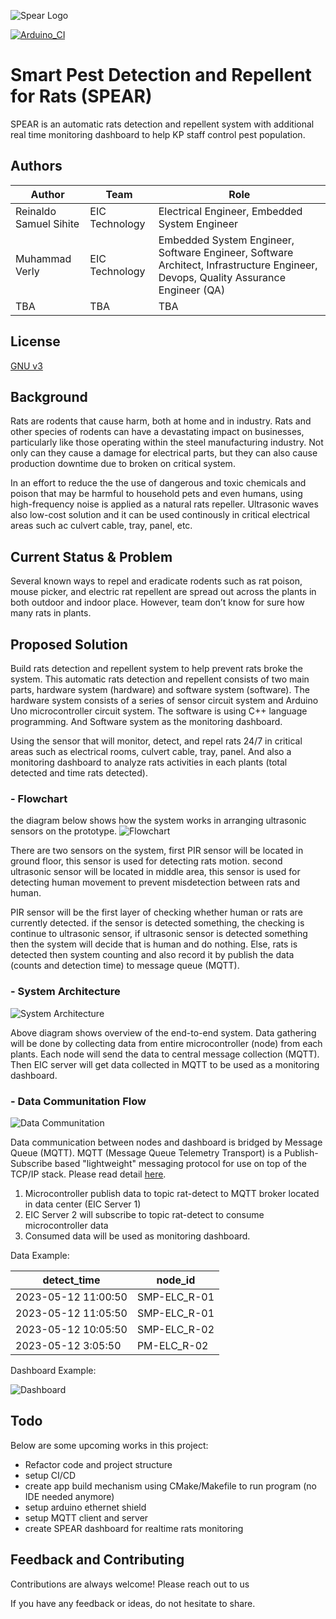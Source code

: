 ![Spear Logo](https://github.com/verlym/rat-detect/blob/main/spear-logo.png)

[![Arduino_CI](https://github.com/verlym/rat-detect/actions/workflows/main.yml/badge.svg?branch=main)](https://github.com/verlym/rat-detect/actions/workflows/main.yml)

# Smart Pest Detection and Repellent for Rats (SPEAR)

SPEAR is an automatic rats detection and repellent system with additional real time monitoring dashboard to help KP staff control pest population.


## Authors

| Author                 | Team           | Role                                                                                                                              |
| ---------------------- | -------------- | --------------------------------------------------------------------------------------------------------------------------------- |
| Reinaldo Samuel Sihite | EIC Technology | Electrical Engineer, Embedded System Engineer                                                                                     |
| Muhammad Verly         | EIC Technology | Embedded System Engineer, Software Engineer, Software Architect, Infrastructure Engineer, Devops, Quality Assurance Engineer (QA) |
| TBA                    | TBA            | TBA                                                                                                                               |

## License

[GNU v3](https://choosealicense.com/licenses/gpl-3.0/)


## Background
Rats are rodents that cause harm, both at home and in industry. Rats and other species of rodents can have a devastating impact on businesses, particularly like those operating within the steel manufacturing industry. Not only can they cause a damage for electrical parts, but they can also cause production downtime due to broken on critical system. 

In an effort to
reduce the the use of dangerous and toxic chemicals and poison that may be harmful to household pets and even humans, using high-frequency noise is applied as a natural rats repeller. Ultrasonic waves also low-cost solution and it can be used continously in critical electrical areas such ac culvert cable, tray, panel, etc.


## Current Status & Problem

Several known ways to
repel and eradicate rodents such as rat poison, mouse picker, and electric rat repellent are spread out across the plants in both outdoor and indoor place. However, team don’t know for sure how many rats in plants.
## Proposed Solution
Build rats detection and repellent system to help prevent rats broke the system. This automatic rats detection and repellent consists of two main parts, hardware system 
(hardware) and software system (software). The hardware system consists of a series of sensor circuit 
system and Arduino Uno microcontroller circuit system. The software is using C++ language 
programming. And Software system as the monitoring dashboard.

Using the sensor that will monitor, detect, and repel rats 24/7 in critical areas such as electrical rooms, culvert cable, tray, panel. And also a monitoring dashboard to analyze rats activities in each plants (total detected and time rats detected).

### - Flowchart
the diagram below shows how the system works in arranging ultrasonic sensors on the prototype.
![Flowchart](https://github.com/verlym/rat-detect/blob/main/drawio-EIC%20Rat%20Detection%20Flowchart.png)

There are two sensors on the system, first PIR sensor will be located in ground floor, this sensor is used for detecting rats motion. second ultrasonic sensor will be located in middle area, this sensor is used for detecting human movement to prevent misdetection between rats and human. 

PIR sensor will be the first layer of checking whether human or rats are currently detected. if the sensor is detected something, the checking is continue to ultrasonic sensor, if ultrasonic sensor is detected something then the system will decide that is human and do nothing. Else, rats is detected then system counting and also record it by publish the data (counts and detection time) to message queue (MQTT).

### - System Architecture
![System Architecture](https://github.com/verlym/rat-detect/blob/main/drawio-EIC%20Rat%20Pest%20Detection%20Architecture.png)

Above diagram shows overview of the end-to-end system. Data gathering will be done by collecting data from entire microcontroller (node) from each plants. Each node will send the data to central message collection (MQTT). Then EIC server will get data collected in MQTT to be used as a monitoring dashboard.

### - Data Communitation Flow
![Data Communitation](https://github.com/verlym/rat-detect/blob/main/drawio-EIC%20Rat%20Pest%20Detection%20Architecture%20Data%20Flow.png)

Data communication between nodes and dashboard is bridged by Message Queue (MQTT). MQTT (Message Queue Telemetry Transport) is a Publish-Subscribe based "lightweight" messaging protocol for use on top of the TCP/IP stack. Please read detail [here](https://mntolia.com/fundamentals-mqtt/).

1. Microcontroller publish data to topic rat-detect to MQTT broker located in data center (EIC Server 1)
2. EIC Server 2 will subscribe to topic rat-detect to consume microcontroller data
3. Consumed data will be used as monitoring dashboard.

Data Example:

detect_time        |	node_id
| ---------------------- | -------------- |
2023-05-12 11:00:50	 | SMP-ELC_R-01
2023-05-12 11:05:50	 | SMP-ELC_R-01
2023-05-12 10:05:50	 | SMP-ELC_R-02
2023-05-12 3:05:50	 | PM-ELC_R-02

Dashboard Example:

![Dashboard](https://github.com/verlym/rat-detect/blob/main/EIC%20Rat%20Pest%20Detection%20Monitoring%20Dashboard%20-%20Example.jpeg)

## Todo

Below are some upcoming works in this project:
* Refactor code and project structure
* setup CI/CD
* create app build mechanism using CMake/Makefile to run program (no IDE needed anymore)
* setup arduino ethernet shield 
* setup MQTT client and server
* create SPEAR dashboard for realtime rats monitoring

## Feedback and Contributing

Contributions are always welcome! Please reach out to us

If you have any feedback or ideas, do not hesitate to share.
